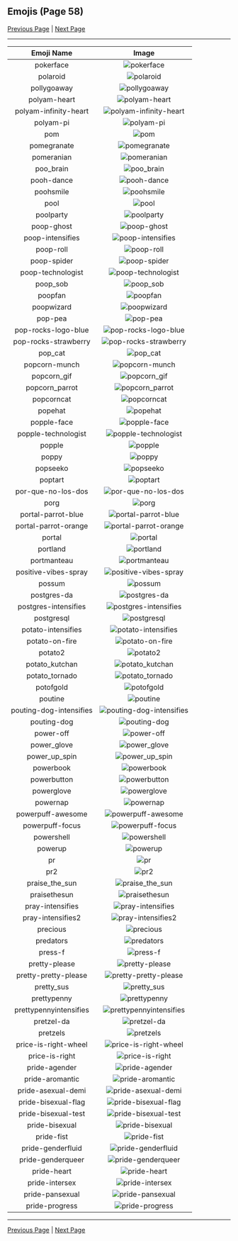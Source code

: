
  ## Emojis (Page 58)

  [Previous Page](/docs/hashicorp/page-p-0057.md)
   | [Next Page](/docs/hashicorp/page-p-0059.md)

  <hr />

  |Emoji Name|Image|
  | :-: | :-: |
  |pokerface| ![pokerface](/emojis/hashicorp/pokerface.png)|
  |polaroid| ![polaroid](/emojis/hashicorp/polaroid.png)|
  |pollygoaway| ![pollygoaway](/emojis/hashicorp/pollygoaway.png)|
  |polyam-heart| ![polyam-heart](/emojis/hashicorp/polyam-heart.png)|
  |polyam-infinity-heart| ![polyam-infinity-heart](/emojis/hashicorp/polyam-infinity-heart.png)|
  |polyam-pi| ![polyam-pi](/emojis/hashicorp/polyam-pi.png)|
  |pom| ![pom](/emojis/hashicorp/pom.jpg)|
  |pomegranate| ![pomegranate](/emojis/hashicorp/pomegranate.png)|
  |pomeranian| ![pomeranian](/emojis/hashicorp/pomeranian.png)|
  |poo_brain| ![poo_brain](/emojis/hashicorp/poo_brain.gif)|
  |pooh-dance| ![pooh-dance](/emojis/hashicorp/pooh-dance.gif)|
  |poohsmile| ![poohsmile](/emojis/hashicorp/poohsmile.png)|
  |pool| ![pool](/emojis/hashicorp/pool.png)|
  |poolparty| ![poolparty](/emojis/hashicorp/poolparty.gif)|
  |poop-ghost| ![poop-ghost](/emojis/hashicorp/poop-ghost.png)|
  |poop-intensifies| ![poop-intensifies](/emojis/hashicorp/poop-intensifies.gif)|
  |poop-roll| ![poop-roll](/emojis/hashicorp/poop-roll.gif)|
  |poop-spider| ![poop-spider](/emojis/hashicorp/poop-spider.png)|
  |poop-technologist| ![poop-technologist](/emojis/hashicorp/poop-technologist.png)|
  |poop_sob| ![poop_sob](/emojis/hashicorp/poop_sob.png)|
  |poopfan| ![poopfan](/emojis/hashicorp/poopfan.gif)|
  |poopwizard| ![poopwizard](/emojis/hashicorp/poopwizard.png)|
  |pop-pea| ![pop-pea](/emojis/hashicorp/pop-pea.png)|
  |pop-rocks-logo-blue| ![pop-rocks-logo-blue](/emojis/hashicorp/pop-rocks-logo-blue.png)|
  |pop-rocks-strawberry| ![pop-rocks-strawberry](/emojis/hashicorp/pop-rocks-strawberry.png)|
  |pop_cat| ![pop_cat](/emojis/hashicorp/pop_cat.gif)|
  |popcorn-munch| ![popcorn-munch](/emojis/hashicorp/popcorn-munch.gif)|
  |popcorn_gif| ![popcorn_gif](/emojis/hashicorp/popcorn_gif.gif)|
  |popcorn_parrot| ![popcorn_parrot](/emojis/hashicorp/popcorn_parrot.gif)|
  |popcorncat| ![popcorncat](/emojis/hashicorp/popcorncat.gif)|
  |popehat| ![popehat](/emojis/hashicorp/popehat.png)|
  |popple-face| ![popple-face](/emojis/hashicorp/popple-face.png)|
  |popple-technologist| ![popple-technologist](/emojis/hashicorp/popple-technologist.png)|
  |popple| ![popple](/emojis/hashicorp/popple.png)|
  |poppy| ![poppy](/emojis/hashicorp/poppy.png)|
  |popseeko| ![popseeko](/emojis/hashicorp/popseeko.jpg)|
  |poptart| ![poptart](/emojis/hashicorp/poptart.png)|
  |por-que-no-los-dos| ![por-que-no-los-dos](/emojis/hashicorp/por-que-no-los-dos.png)|
  |porg| ![porg](/emojis/hashicorp/porg.png)|
  |portal-parrot-blue| ![portal-parrot-blue](/emojis/hashicorp/portal-parrot-blue.gif)|
  |portal-parrot-orange| ![portal-parrot-orange](/emojis/hashicorp/portal-parrot-orange.gif)|
  |portal| ![portal](/emojis/hashicorp/portal.png)|
  |portland| ![portland](/emojis/hashicorp/portland.jpg)|
  |portmanteau| ![portmanteau](/emojis/hashicorp/portmanteau.png)|
  |positive-vibes-spray| ![positive-vibes-spray](/emojis/hashicorp/positive-vibes-spray.png)|
  |possum| ![possum](/emojis/hashicorp/possum.png)|
  |postgres-da| ![postgres-da](/emojis/hashicorp/postgres-da.png)|
  |postgres-intensifies| ![postgres-intensifies](/emojis/hashicorp/postgres-intensifies.gif)|
  |postgresql| ![postgresql](/emojis/hashicorp/postgresql.png)|
  |potato-intensifies| ![potato-intensifies](/emojis/hashicorp/potato-intensifies.gif)|
  |potato-on-fire| ![potato-on-fire](/emojis/hashicorp/potato-on-fire.gif)|
  |potato2| ![potato2](/emojis/hashicorp/potato2.png)|
  |potato_kutchan| ![potato_kutchan](/emojis/hashicorp/potato_kutchan.jpg)|
  |potato_tornado| ![potato_tornado](/emojis/hashicorp/potato_tornado.png)|
  |potofgold| ![potofgold](/emojis/hashicorp/potofgold.png)|
  |poutine| ![poutine](/emojis/hashicorp/poutine.png)|
  |pouting-dog-intensifies| ![pouting-dog-intensifies](/emojis/hashicorp/pouting-dog-intensifies.gif)|
  |pouting-dog| ![pouting-dog](/emojis/hashicorp/pouting-dog.png)|
  |power-off| ![power-off](/emojis/hashicorp/power-off.png)|
  |power_glove| ![power_glove](/emojis/hashicorp/power_glove.png)|
  |power_up_spin| ![power_up_spin](/emojis/hashicorp/power_up_spin.gif)|
  |powerbook| ![powerbook](/emojis/hashicorp/powerbook.png)|
  |powerbutton| ![powerbutton](/emojis/hashicorp/powerbutton.png)|
  |powerglove| ![powerglove](/emojis/hashicorp/powerglove.png)|
  |powernap| ![powernap](/emojis/hashicorp/powernap.jpg)|
  |powerpuff-awesome| ![powerpuff-awesome](/emojis/hashicorp/powerpuff-awesome.png)|
  |powerpuff-focus| ![powerpuff-focus](/emojis/hashicorp/powerpuff-focus.gif)|
  |powershell| ![powershell](/emojis/hashicorp/powershell.jpg)|
  |powerup| ![powerup](/emojis/hashicorp/powerup.gif)|
  |pr| ![pr](/emojis/hashicorp/pr.png)|
  |pr2| ![pr2](/emojis/hashicorp/pr2.png)|
  |praise_the_sun| ![praise_the_sun](/emojis/hashicorp/praise_the_sun.gif)|
  |praisethesun| ![praisethesun](/emojis/hashicorp/praisethesun.jpg)|
  |pray-intensifies| ![pray-intensifies](/emojis/hashicorp/pray-intensifies.gif)|
  |pray-intensifies2| ![pray-intensifies2](/emojis/hashicorp/pray-intensifies2.gif)|
  |precious| ![precious](/emojis/hashicorp/precious.jpg)|
  |predators| ![predators](/emojis/hashicorp/predators.png)|
  |press-f| ![press-f](/emojis/hashicorp/press-f.png)|
  |pretty-please| ![pretty-please](/emojis/hashicorp/pretty-please.png)|
  |pretty-pretty-please| ![pretty-pretty-please](/emojis/hashicorp/pretty-pretty-please.png)|
  |pretty_sus| ![pretty_sus](/emojis/hashicorp/pretty_sus.png)|
  |prettypenny| ![prettypenny](/emojis/hashicorp/prettypenny.jpg)|
  |prettypennyintensifies| ![prettypennyintensifies](/emojis/hashicorp/prettypennyintensifies.gif)|
  |pretzel-da| ![pretzel-da](/emojis/hashicorp/pretzel-da.png)|
  |pretzels| ![pretzels](/emojis/hashicorp/pretzels.png)|
  |price-is-right-wheel| ![price-is-right-wheel](/emojis/hashicorp/price-is-right-wheel.gif)|
  |price-is-right| ![price-is-right](/emojis/hashicorp/price-is-right.png)|
  |pride-agender| ![pride-agender](/emojis/hashicorp/pride-agender.png)|
  |pride-aromantic| ![pride-aromantic](/emojis/hashicorp/pride-aromantic.png)|
  |pride-asexual-demi| ![pride-asexual-demi](/emojis/hashicorp/pride-asexual-demi.png)|
  |pride-bisexual-flag| ![pride-bisexual-flag](/emojis/hashicorp/pride-bisexual-flag.png)|
  |pride-bisexual-test| ![pride-bisexual-test](/emojis/hashicorp/pride-bisexual-test.png)|
  |pride-bisexual| ![pride-bisexual](/emojis/hashicorp/pride-bisexual.png)|
  |pride-fist| ![pride-fist](/emojis/hashicorp/pride-fist.png)|
  |pride-genderfluid| ![pride-genderfluid](/emojis/hashicorp/pride-genderfluid.png)|
  |pride-genderqueer| ![pride-genderqueer](/emojis/hashicorp/pride-genderqueer.png)|
  |pride-heart| ![pride-heart](/emojis/hashicorp/pride-heart.png)|
  |pride-intersex| ![pride-intersex](/emojis/hashicorp/pride-intersex.png)|
  |pride-pansexual| ![pride-pansexual](/emojis/hashicorp/pride-pansexual.png)|
  |pride-progress| ![pride-progress](/emojis/hashicorp/pride-progress.png)|

  <hr/>
  
  [Previous Page](/docs/hashicorp/page-p-0057.md)
   | [Next Page](/docs/hashicorp/page-p-0059.md)